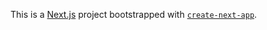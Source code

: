 This is a [Next.js](https://nextjs.org/) project bootstrapped with [`create-next-app`](https://twitch-clone-zeta.vercel.app).
